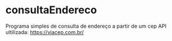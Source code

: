 # consultaEndereco
Programa simples de consulta de endereço a partir de um cep
API ultilizada: https://viacep.com.br/
